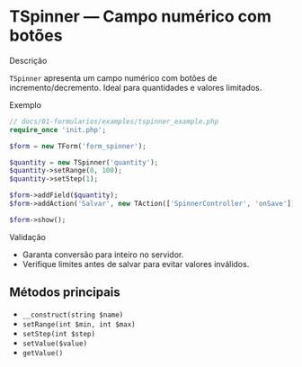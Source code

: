 # TSpinner — Campo numérico com botões

Descrição

`TSpinner` apresenta um campo numérico com botões de incremento/decremento. Ideal para quantidades e valores limitados.

Exemplo

```php
// docs/01-formularios/examples/tspinner_example.php
require_once 'init.php';

$form = new TForm('form_spinner');

$quantity = new TSpinner('quantity');
$quantity->setRange(0, 100);
$quantity->setStep(1);

$form->addField($quantity);
$form->addAction('Salvar', new TAction(['SpinnerController', 'onSave']));

$form->show();
```

Validação

- Garanta conversão para inteiro no servidor.
- Verifique limites antes de salvar para evitar valores inválidos.

## Métodos principais

- `__construct(string $name)`
- `setRange(int $min, int $max)`
- `setStep(int $step)`
- `setValue($value)`
- `getValue()`
